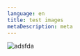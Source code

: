 ```yaml
---
language: en
title: test images
metaDescription: meta
---
```

![adsfda](/uploads/dr.-jen-pic.jpg "adfasdf")